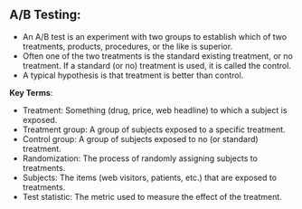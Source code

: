 ## A/B Testing:

- An A/B test is an experiment with two groups to establish which of two treatments, products, procedures, or the like is superior. 
- Often one of the two treatments is the standard existing treatment, or no treatment. If a standard (or no) treatment is used, 
it is called the control. 
- A typical hypothesis is that treatment is better than control.

**Key Terms**:
- Treatment: Something (drug, price, web headline) to which a subject is exposed.
- Treatment group: A group of subjects exposed to a specific treatment.
- Control group: A group of subjects exposed to no (or standard) treatment.
- Randomization: The process of randomly assigning subjects to treatments.
- Subjects: The items (web visitors, patients, etc.) that are exposed to treatments.
- Test statistic: The metric used to measure the effect of the treatment.
